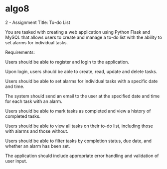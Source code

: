 # algo8


2 - Assignment Title: To-do List 

You are tasked with creating a web application using Python Flask and MySQL that allows users to create and manage a to-do list with the ability to set alarms for individual tasks. 

  

Requirements: 

Users should be able to register and login to the application. 

Upon login, users should be able to create, read, update and delete tasks. 

Users should be able to set alarms for individual tasks with a specific date and time. 

The system should send an email to the user at the specified date and time for each task with an alarm. 

Users should be able to mark tasks as completed and view a history of completed tasks. 

Users should be able to view all tasks on their to-do list, including those with alarms and those without. 

Users should be able to filter tasks by completion status, due date, and whether an alarm has been set. 

The application should include appropriate error handling and validation of user input. 

 
